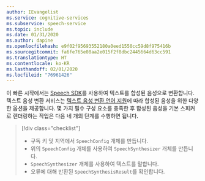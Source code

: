 ```yaml
---
author: IEvangelist
ms.service: cognitive-services
ms.subservice: speech-service
ms.topic: include
ms.date: 01/31/2020
ms.author: dapine
ms.openlocfilehash: e9f02f95693552180a0eed1550cc59d8f975416b
ms.sourcegitcommit: fa6fe765e08aa2e015f2f8dbc2445664d63cc591
ms.translationtype: HT
ms.contentlocale: ko-KR
ms.lasthandoff: 02/01/2020
ms.locfileid: "76961426"
---
```

이 빠른 시작에서는 [Speech SDK](~/articles/cognitive-services/speech-service/speech-sdk.md)를 사용하여 텍스트를 합성된 음성으로 변환합니다. 텍스트 음성 변환 서비스는 [텍스트 음성 변환 언어 지원](../../../language-support.md#text-to-speech)에 따라 합성된 음성을 위한 다양한 옵션을 제공합니다. 몇 가지 필수 구성 요소를 충족한 후 합성된 음성을 기본 스피커로 렌더링하는 작업은 다음 네 개의 단계를 수행하면 됩니다.
> [!div class="checklist"]
> * 구독 키 및 지역에서 `SpeechConfig` 개체를 만듭니다.
> * 위의 `SpeechConfig` 개체를 사용하여 `SpeechSynthesizer` 개체를 만듭니다.
> * `SpeechSynthesizer` 개체를 사용하여 텍스트를 말합니다.
> * 오류에 대해 반환된 `SpeechSynthesisResult`를 확인합니다.
